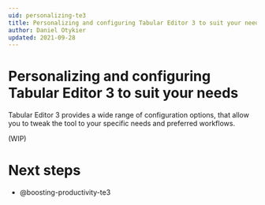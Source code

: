 ```yaml
---
uid: personalizing-te3
title: Personalizing and configuring Tabular Editor 3 to suit your needs
author: Daniel Otykier
updated: 2021-09-28
---
```


# Personalizing and configuring Tabular Editor 3 to suit your needs

Tabular Editor 3 provides a wide range of configuration options, that allow you to tweak the tool to your specific needs and preferred workflows.

(WIP)

# Next steps

- @boosting-productivity-te3